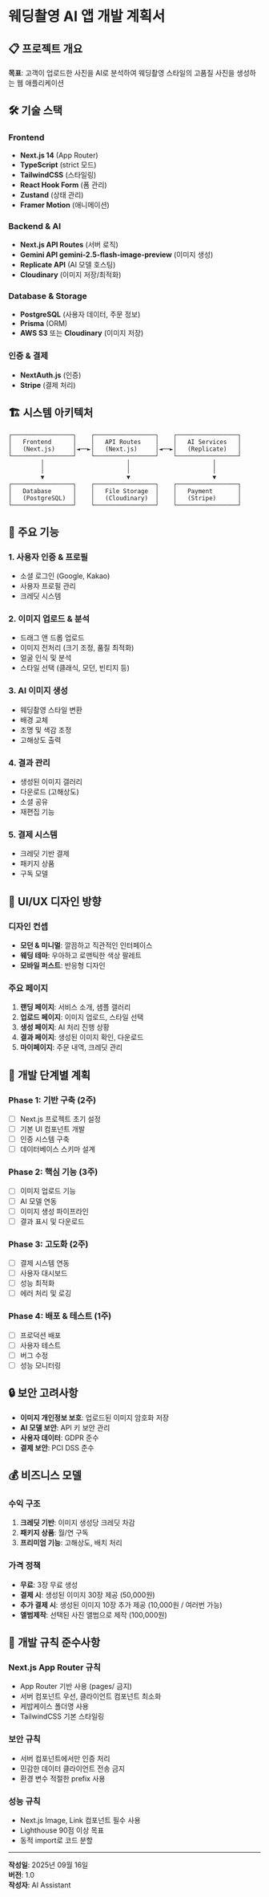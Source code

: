 # 웨딩촬영 AI 앱 개발 계획서

## 📋 프로젝트 개요

**목표**: 고객이 업로드한 사진을 AI로 분석하여 웨딩촬영 스타일의 고품질 사진을 생성하는 웹 애플리케이션

## 🛠 기술 스택

### Frontend

- **Next.js 14** (App Router)
- **TypeScript** (strict 모드)
- **TailwindCSS** (스타일링)
- **React Hook Form** (폼 관리)
- **Zustand** (상태 관리)
- **Framer Motion** (애니메이션)

### Backend & AI

- **Next.js API Routes** (서버 로직)
- **Gemini API gemini-2.5-flash-image-preview** (이미지 생성)
- **Replicate API** (AI 모델 호스팅)
- **Cloudinary** (이미지 저장/최적화)

### Database & Storage

- **PostgreSQL** (사용자 데이터, 주문 정보)
- **Prisma** (ORM)
- **AWS S3** 또는 **Cloudinary** (이미지 저장)

### 인증 & 결제

- **NextAuth.js** (인증)
- **Stripe** (결제 처리)

## 🏗 시스템 아키텍처

```
┌─────────────────┐    ┌─────────────────┐    ┌─────────────────┐
│   Frontend      │    │   API Routes    │    │   AI Services   │
│   (Next.js)     │◄──►│   (Next.js)     │◄──►│   (Replicate)   │
└─────────────────┘    └─────────────────┘    └─────────────────┘
         │                       │                       │
         │                       │                       │
         ▼                       ▼                       ▼
┌─────────────────┐    ┌─────────────────┐    ┌─────────────────┐
│   Database      │    │   File Storage  │    │   Payment       │
│   (PostgreSQL)  │    │   (Cloudinary)  │    │   (Stripe)      │
└─────────────────┘    └─────────────────┘    └─────────────────┘
```

## 🎯 주요 기능

### 1. 사용자 인증 & 프로필

- 소셜 로그인 (Google, Kakao)
- 사용자 프로필 관리
- 크레딧 시스템

### 2. 이미지 업로드 & 분석

- 드래그 앤 드롭 업로드
- 이미지 전처리 (크기 조정, 품질 최적화)
- 얼굴 인식 및 분석
- 스타일 선택 (클래식, 모던, 빈티지 등)

### 3. AI 이미지 생성

- 웨딩촬영 스타일 변환
- 배경 교체
- 조명 및 색감 조정
- 고해상도 출력

### 4. 결과 관리

- 생성된 이미지 갤러리
- 다운로드 (고해상도)
- 소셜 공유
- 재편집 기능

### 5. 결제 시스템

- 크레딧 기반 결제
- 패키지 상품
- 구독 모델

## 🎨 UI/UX 디자인 방향

### 디자인 컨셉

- **모던 & 미니멀**: 깔끔하고 직관적인 인터페이스
- **웨딩 테마**: 우아하고 로맨틱한 색상 팔레트
- **모바일 퍼스트**: 반응형 디자인

### 주요 페이지

1. **랜딩 페이지**: 서비스 소개, 샘플 갤러리
2. **업로드 페이지**: 이미지 업로드, 스타일 선택
3. **생성 페이지**: AI 처리 진행 상황
4. **결과 페이지**: 생성된 이미지 확인, 다운로드
5. **마이페이지**: 주문 내역, 크레딧 관리

## 📅 개발 단계별 계획

### Phase 1: 기반 구축 (2주)

- [ ] Next.js 프로젝트 초기 설정
- [ ] 기본 UI 컴포넌트 개발
- [ ] 인증 시스템 구축
- [ ] 데이터베이스 스키마 설계

### Phase 2: 핵심 기능 (3주)

- [ ] 이미지 업로드 기능
- [ ] AI 모델 연동
- [ ] 이미지 생성 파이프라인
- [ ] 결과 표시 및 다운로드

### Phase 3: 고도화 (2주)

- [ ] 결제 시스템 연동
- [ ] 사용자 대시보드
- [ ] 성능 최적화
- [ ] 에러 처리 및 로깅

### Phase 4: 배포 & 테스트 (1주)

- [ ] 프로덕션 배포
- [ ] 사용자 테스트
- [ ] 버그 수정
- [ ] 성능 모니터링

## 🔒 보안 고려사항

- **이미지 개인정보 보호**: 업로드된 이미지 암호화 저장
- **AI 모델 보안**: API 키 보안 관리
- **사용자 데이터**: GDPR 준수
- **결제 보안**: PCI DSS 준수

## 💰 비즈니스 모델

### 수익 구조

1. **크레딧 기반**: 이미지 생성당 크레딧 차감
2. **패키지 상품**: 월/연 구독
3. **프리미엄 기능**: 고해상도, 배치 처리

### 가격 정책

- **무료**: 3장 무료 생성
- **결제 시**: 생성된 이미지 30장 제공 (50,000원)
- **추가 결제 시**: 생성된 이미지 10장 추가 제공 (10,000원 / 여러번 가능)
- **앨범제작**: 선택된 사진 앨범으로 제작 (100,000원)

## 📝 개발 규칙 준수사항

### Next.js App Router 규칙

- App Router 기반 사용 (pages/ 금지)
- 서버 컴포넌트 우선, 클라이언트 컴포넌트 최소화
- 케밥케이스 폴더명 사용
- TailwindCSS 기본 스타일링

### 보안 규칙

- 서버 컴포넌트에서만 인증 처리
- 민감한 데이터 클라이언트 전송 금지
- 환경 변수 적절한 prefix 사용

### 성능 규칙

- Next.js Image, Link 컴포넌트 필수 사용
- Lighthouse 90점 이상 목표
- 동적 import로 코드 분할

---

**작성일**: 2025년 09월 16일  
**버전**: 1.0  
**작성자**: AI Assistant
